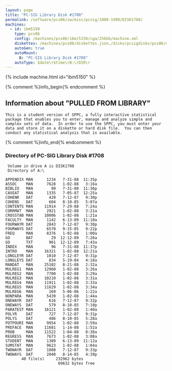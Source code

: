 ```yaml
---
layout: page
title: "PC-SIG Library Disk #1708"
permalink: /software/pcx86/sw/misc/pcsig/1000-1999/DISK1708/
machines:
  - id: ibm5150
    type: pcx86
    config: /machines/pcx86/ibm/5150/cga/256kb/machine.xml
    diskettes: /machines/pcx86/diskettes.json,/disks/pcsigdisks/pcx86/diskettes.json
    autoGen: true
    autoMount:
      B: "PC-SIG Library Disk #1708"
    autoType: $date\r$time\rB:\rDIR\r
---
```


{% include machine.html id="ibm5150" %}

{% comment %}info_begin{% endcomment %}

## Information about "PULLED FROM LIBRARY"

    This is a student version of SPPC, a fully interactive statistical
    package that enables you to enter, manage and analyze simple and
    complex sets of data.  In order to use the SPPC, you must enter your
    data and store it on a diskette or hard disk file.  You can then
    conduct any statistical analysis that is available.
{% comment %}info_end{% endcomment %}


### Directory of PC-SIG Library Disk #1708

     Volume in drive A is DISK1708
     Directory of A:\

    APPENDIX MAN      1234   7-31-88  11:35p
    ASSOC    MAN      7628   1-02-88   3:16a
    BIBLIO   MAN        99   7-31-88  11:36p
    CAVEAT   MAN      1335   7-05-87  12:25a
    COHENR   DAT       420   7-12-87   9:30p
    COHENS   DAT       604   8-10-85   5:07a
    CONTENTS MAN     11914   7-29-88   7:24a
    CORRMAT  MAN      2921   1-02-88   3:21a
    CROSSTAB MAN     10006   1-02-88   1:21a
    FACULTY  MAN      1142   6-13-89  11:10a
    FOURWAYR DAT      2843   7-12-87   9:30p
    FOURWAYS DAT      6570   9-15-85   9:22p
    FREQ     MAN      8376   1-02-88   1:00a
    GO       BAT        29  12-12-89   7:26a
    GO       TXT       961  12-12-89   7:43a
    INDEX    MAN        96   7-31-88  11:37p
    INTRO    MAN     16321   1-02-88  12:21a
    LONGLEYR DAT      1010   7-12-87   9:31p
    LONGLEYS DAT       834   5-19-84   4:18a
    MANDAT   MAN     25102   8-21-88   2:32a
    MULREG1  MAN     12960   1-02-88   3:26a
    MULREG2  MAN      7700   1-02-88   3:29a
    MULREG3  MAN     10210   1-02-88   3:31a
    MULREG4  MAN     11911   1-02-88   3:33a
    MULREG5  MAN     11629   1-02-88   3:34a
    MULREG6  MAN       169   5-06-86   1:22a
    NONPARA  MAN      5439   1-02-88   1:44a
    ONEWAYR  DAT       616   7-12-87   9:32p
    ONEWAYS  DAT       579   8-10-85   7:10p
    PARATEST MAN     16121   1-02-88   1:40a
    POLYR    DAT       727   7-12-87   9:31p
    POLYS    DAT       486   8-10-85   5:28a
    POTPOURI MAN      9954   1-02-88   3:59a
    PREFACE  MAN     11681   1-14-88   1:52a
    PROB     MAN     11522   1-04-88   8:38a
    REGRESS  MAN      7673   1-02-88   3:08a
    STUDENT  MAN      1389   6-13-89  11:12a
    SUMSTAT  MAN      9623   1-02-88   1:04a
    TWOWAYR  DAT      1088   7-12-87   9:33p
    TWOWAYS  DAT      2040   8-14-85   4:39p
           40 file(s)     232962 bytes
                           69632 bytes free
